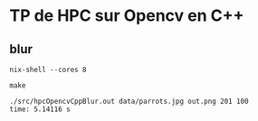 # TP de HPC sur Opencv en C++

## blur

```
nix-shell --cores 8

make

./src/hpcOpencvCppBlur.out data/parrots.jpg out.png 201 100
time: 5.14116 s
```

